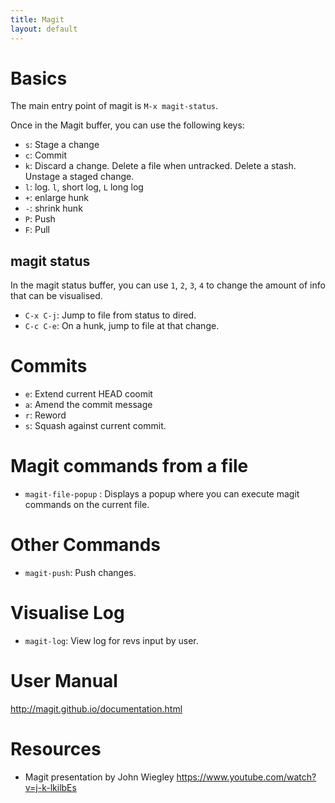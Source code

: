 ```yaml
---
title: Magit
layout: default
---
```


# Basics

The main entry point of magit is `M-x magit-status`.

Once in the Magit buffer, you can use the following keys:

- `s`: Stage a change
- `c`: Commit
- `k`: Discard a change. Delete a file when untracked.  Delete a
  stash.  Unstage a staged change.
- `l`: log.  `l`, short log, `L` long log
- `+`: enlarge hunk
- `-`: shrink hunk
- `P`: Push
- `F`: Pull

## magit status

In the magit status buffer, you can use `1`, `2`, `3`, `4` to change
the amount of info that can be visualised.

- `C-x C-j`: Jump to file from status to dired.
- `C-c C-e`: On a hunk, jump to file at that change.

# Commits

- `e`: Extend current HEAD coomit
- `a`: Amend the commit message
- `r`: Reword
- `s`: Squash against current commit.

# Magit commands from a file

- `magit-file-popup` : Displays a popup where you can execute magit
  commands on the current file.

# Other Commands

- `magit-push`: Push changes.

# Visualise Log

- `magit-log`: View log for revs input by user.


# User Manual

http://magit.github.io/documentation.html


# Resources

- Magit presentation by John Wiegley https://www.youtube.com/watch?v=j-k-lkilbEs
